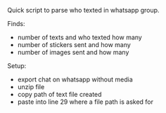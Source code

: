 Quick script to parse who texted in whatsapp group.

Finds:
- number of texts and who texted how many
- number of stickers sent and how many
- number of images sent and how many


Setup:
- export chat on whatsapp without media
- unzip file
- copy path of text file created
- paste into line 29 where a file path is asked for
